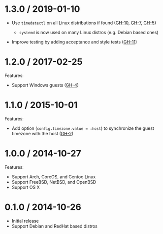 # 1.3.0 / 2019-01-10

- Use `timedatectl` on all Linux distributions if found ([GH-10][], [GH-7][], [GH-5][])
    * `systemd` is now used on many Linux distros (e.g. Debian based ones)

- Improve testing by adding acceptance and style tests ([GH-11][])

[GH-5]: https://github.com/tmatilai/vagrant-timezone/issues/5 "Issue 5"
[GH-7]: https://github.com/tmatilai/vagrant-timezone/issues/7 "Issue 7"
[GH-10]: https://github.com/tmatilai/vagrant-timezone/issues/10 "Issue 10"
[GH-11]: https://github.com/tmatilai/vagrant-timezone/issues/11 "Issue 11"

# 1.2.0 / 2017-02-25

Features:

- Support Windows guests ([GH-4][])

[GH-4]: https://github.com/tmatilai/vagrant-timezone/issues/4 "Issue 4"

# 1.1.0 / 2015-10-01

Features:

- Add option (`config.timezone.value = :host`) to synchronize the guest timezone with the host ([GH-2][])

[GH-2]: https://github.com/tmatilai/vagrant-timezone/issues/2 "Issue 2"

# 1.0.0 / 2014-10-27

Features:

- Support Arch, CoreOS, and Gentoo Linux
- Support FreeBSD, NetBSD, and OpenBSD
- Support OS X

# 0.1.0 / 2014-10-26

- Initial release
- Support Debian and RedHat based distros

